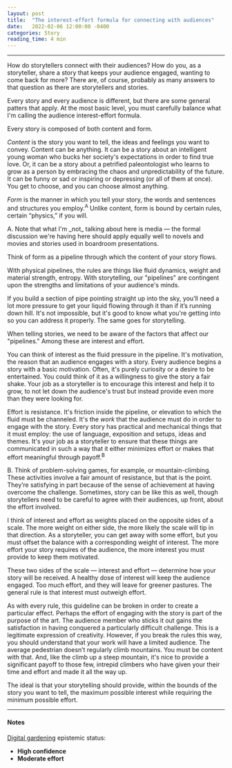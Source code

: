 ```yaml
---
layout: post
title:  "The interest-effort formula for connecting with audiences"
date:   2022-02-06 12:00:00 -0400
categories: Story
reading_time: 4 min
---
```


---

<p class="dropCap">How do storytellers connect with their audiences? How do you, as a storyteller, share a story that keeps your audience engaged, wanting to come back for more? There are, of course, probably as many answers to that question as there are storytellers and stories.</p>

Every story and every audience is different, but there are some general patters that apply. At the most basic level, you must carefully balance what I'm calling the audience interest-effort formula.

Every story is composed of both content and form.

_Content_ is the story you want to tell, the ideas and feelings you want to convey. Content can be anything. It can be a story about an intelligent young woman who bucks her society's expectations in order to find true love. Or, it can be a story about a petrified paleontologist who learns to grow as a person by embracing the chaos and unpredictability of the future. It can be funny or sad or inspiring or depressing (or all of them at once). You get to choose, and you can choose almost anything.

_Form_ is the manner in which you tell your story, the words and sentences and structures you employ.<sup class="aside">A</sup> Unlike content, form is bound by certain rules, certain “physics,” if you will.

<aside>
A. Note that what I'm _not_ talking about here is media — the formal discussion we're having here should apply equally well to novels and movies and stories used in boardroom presentations.
</aside>

Think of form as a pipeline through which the content of your story flows.

With physical pipelines, the rules are things like fluid dynamics, weight and material strength, entropy. With storytelling, our "pipelines" are contingent upon the strengths and limitations of your audience's minds.

If you build a section of pipe pointing straight up into the sky, you’ll need a lot more pressure to get your liquid flowing through it than if it’s running down hill. It's not impossible, but it's good to know what you're getting into so you can address it properly. The same goes for storytelling.

When telling stories, we need to be aware of the factors that affect our "pipelines." Among these are interest and effort.

You can think of interest as the fluid pressure in the pipeline. It's motivation, the reason that an audience engages with a story. Every audience begins a story with a basic motivation. Often, it's purely curiosity or a desire to be entertained. You could think of it as a willingness to give the story a fair shake. Your job as a storyteller is to encourage this interest and help it to grow, to not let down the audience's trust but instead provide even more than they were looking for.

Effort is resistance. It's friction inside the pipeline, or elevation to which the fluid must be channeled. It's the _work_ that the audience must do in order to engage with the story. Every story has practical and mechanical things that it must employ: the use of language, exposition and setups, ideas and themes. It's your job as a storyteller to ensure that these things are communicated in such a way that it either minimizes effort or makes that effort meaningful through payoff.<sup class="aside">B</sup> 

<aside>
B. Think of problem-solving games, for example, or mountain-climbing. These activities involve a fair amount of resistance, but that is the point. They’re satisfying in part because of the sense of achievement at having overcome the challenge. Sometimes, story can be like this as well, though storytellers need to be careful to agree with their audiences, up front, about the effort involved.
</aside>

I think of interest and effort as weights placed on the opposite sides of a scale. The more weight on either side, the more likely the scale will tip in that direction. As a storyteller, you can get away with some effort, but you must offset the balance with a corresponding weight of interest. The more effort your story requires of the audience, the more interest you must provide to keep them motivated.

These two sides of the scale — interest and effort — determine how your story will be received. A healthy dose of interest will keep the audience engaged. Too much effort, and they will leave for greener pastures. The general rule is that interest must outweigh effort.

As with every rule, this guideline can be broken in order to create a particular effect. Perhaps the effort of engaging with the story is part of the purpose of the art. The audience member who sticks it out gains the satisfaction in having conquered a particularly difficult challenge. This is a legitimate expression of creativity. However, if you break the rules this way, you should understand that your work will have a limited audience. The average pedestrian doesn’t regularly climb mountains. You must be content with that. And, like the climb up a steep mountain, it's nice to provide a significant payoff to those few, intrepid climbers who have given your their time and effort and made it all the way up.

The ideal is that your storytelling should provide, within the bounds of the story you want to tell, the maximum possible interest while requiring the minimum possible effort.

---

#### Notes

[Digital gardening](https://maggieappleton.com/garden-history) epistemic status:

- <strong>High confidence</strong>
- <strong>Moderate effort</strong>


